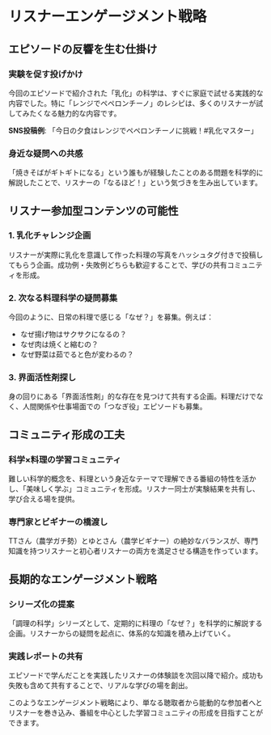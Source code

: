 # リスナーエンゲージメント戦略

## エピソードの反響を生む仕掛け

### 実験を促す投げかけ
今回のエピソードで紹介された「乳化」の科学は、すぐに家庭で試せる実践的な内容でした。特に「レンジでペペロンチーノ」のレシピは、多くのリスナーが試してみたくなる魅力的な内容です。

**SNS投稿例**:
「今日の夕食はレンジでペペロンチーノに挑戦！#乳化マスター」

### 身近な疑問への共感
「焼きそばがギトギトになる」という誰もが経験したことのある問題を科学的に解説したことで、リスナーの「なるほど！」という気づきを生み出しています。

## リスナー参加型コンテンツの可能性

### 1. 乳化チャレンジ企画
リスナーが実際に乳化を意識して作った料理の写真をハッシュタグ付きで投稿してもらう企画。成功例・失敗例どちらも歓迎することで、学びの共有コミュニティを形成。

### 2. 次なる料理科学の疑問募集
今回のように、日常の料理で感じる「なぜ？」を募集。例えば：
- なぜ揚げ物はサクサクになるの？
- なぜ肉は焼くと縮むの？
- なぜ野菜は茹でると色が変わるの？

### 3. 界面活性剤探し
身の回りにある「界面活性剤」的な存在を見つけて共有する企画。料理だけでなく、人間関係や仕事場面での「つなぎ役」エピソードも募集。

## コミュニティ形成の工夫

### 科学×料理の学習コミュニティ
難しい科学的概念を、料理という身近なテーマで理解できる番組の特性を活かし、「美味しく学ぶ」コミュニティを形成。リスナー同士が実験結果を共有し、学び合える場を提供。

### 専門家とビギナーの橋渡し
TTさん（農学ガチ勢）とゆとさん（農学ビギナー）の絶妙なバランスが、専門知識を持つリスナーと初心者リスナーの両方を満足させる構造を作っています。

## 長期的なエンゲージメント戦略

### シリーズ化の提案
「調理の科学」シリーズとして、定期的に料理の「なぜ？」を科学的に解説する企画。リスナーからの疑問を起点に、体系的な知識を積み上げていく。

### 実践レポートの共有
エピソードで学んだことを実践したリスナーの体験談を次回以降で紹介。成功も失敗も含めて共有することで、リアルな学びの場を創出。

このようなエンゲージメント戦略により、単なる聴取者から能動的な参加者へとリスナーを巻き込み、番組を中心とした学習コミュニティの形成を目指すことができます。
